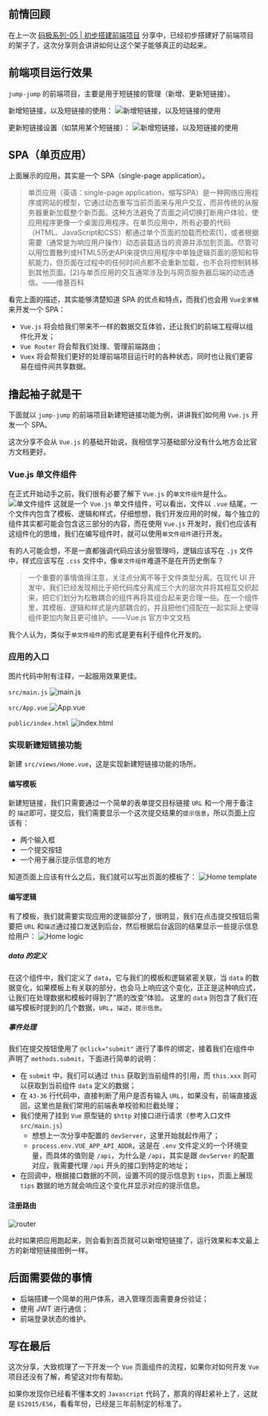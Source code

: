 ## 前情回顾
在上一次 [码极系列-05 | 初步搭建前端项目](https://mp.weixin.qq.com/s?__biz=Mzg5ODAwODM0Mg==&mid=2247483703&idx=1&sn=4750129a1008c691a0f3690bcad4d803&chksm=c068554ef71fdc58aa78451a7dbc186f27564f3c96846fcd3f188e482d3c33a1bb51484a7826&token=516286706&lang=zh_CN#rd) 分享中，已经初步搭建好了前端项目的架子了，这次分享则会讲讲如何让这个架子能够真正的动起来。

## 前端项目运行效果
`jump-jump` 的前端项目，主要是用于短链接的管理（新增、更新短链接）。

新增短链接，以及短链接的使用：
![新增短链接，以及短链接的使用](https://mmbiz.qpic.cn/mmbiz_gif/oS1Ryib0qL8WqDVHYjUzvXlHewMJlKUDM21eicheeYL4BsFWkFBRVfvBtFqc7sIpdrb2bvDwofHAlkQ90om8PCmw/0?wx_fmt=gif)

更新短链接设置（如禁用某个短链接）：
![新增短链接，以及短链接的使用](https://mmbiz.qpic.cn/mmbiz_gif/oS1Ryib0qL8WqDVHYjUzvXlHewMJlKUDM0p1ArHjkyqtLiaITkDb3dvSuWiborhKxIicfqG7Xia37GFJd785bggkfsw/0?wx_fmt=gif)

## SPA（单页应用）
上面展示的应用，其实是一个 SPA（single-page application）。

> 单页应用（英语：single-page application，缩写SPA）是一种网络应用程序或网站的模型，它通过动态重写当前页面来与用户交互，而非传统的从服务器重新加载整个新页面。这种方法避免了页面之间切换打断用户体验，使应用程序更像一个桌面应用程序。在单页应用中，所有必要的代码（HTML、JavaScript和CSS）都通过单个页面的加载而检索[1]，或者根据需要（通常是为响应用户操作）动态装载适当的资源并添加到页面。尽管可以用位置散列或HTML5历史API来提供应用程序中单独逻辑页面的感知和导航能力，但页面在过程中的任何时间点都不会重新加载，也不会将控制转移到其他页面。[2]与单页应用的交互通常涉及到与网页服务器后端的动态通信。——维基百科

看完上面的描述，其实能够清楚知道 SPA 的优点和特点，而我们也会用 `Vue全家桶` 来开发一个 SPA：
- `Vue.js` 将会给我们带来不一样的数据交互体验，还让我们的前端工程得以组件化开发；
- `Vue Router` 将会帮我们处理、管理前端路由；
- `Vuex` 将会帮我们更好的处理前端项目运行时的各种状态，同时也让我们更容易在组件间共享数据。

## 撸起袖子就是干
下面就以 `jump-jump` 的前端项目新建短链接功能为例，讲讲我们如何用 `Vue.js` 开发一个 SPA。

这次分享不会从 `Vue.js` 的基础开始说，我相信学习基础部分没有什么地方会比官方文档更好。

### Vue.js 单文件组件
在正式开始动手之前，我们很有必要了解下 `Vue.js` 的`单文件组件`是什么。
![单文件组件](https://mmbiz.qpic.cn/mmbiz_png/oS1Ryib0qL8WqDVHYjUzvXlHewMJlKUDM7kEgnV5UlP3SetLicXNXzhibE3iaiaZWELs48dfLEgN8nAZeXAicSysQMOA/0?wx_fmt=png)
这就是一个 `Vue.js` 单文件组件，可以看出，文件以 `.vue` 结尾，一个文件内包含了模板、逻辑和样式，仔细想想，我们开发应用的时候，每个独立的组件其实都可能会包含这三部分的内容，而在使用 `Vue.js` 开发时，我们也应该有这组件化的思维，我们在编写组件时，就可以使用`单文件组件`进行开发。

有的人可能会想，不是一直都强调代码应该分层管理吗，逻辑应该写在 `.js` 文件中，样式应该写在 `.css` 文件中，像`单文件组件`难道不是在开历史倒车？

> 一个重要的事情值得注意，关注点分离不等于文件类型分离。在现代 UI 开发中，我们已经发现相比于把代码库分离成三个大的层次并将其相互交织起来，把它们划分为松散耦合的组件再将其组合起来更合理一些。在一个组件里，其模板、逻辑和样式是内部耦合的，并且把他们搭配在一起实际上使得组件更加内聚且更可维护。——Vue.js 官方中文文档

我个人认为，类似于`单文件组件`的形式是更有利于组件化开发的。

### 应用的入口
图片代码中附有注释，一起服用效果更佳。

`src/main.js`
![main.js](https://mmbiz.qpic.cn/mmbiz_png/oS1Ryib0qL8WqDVHYjUzvXlHewMJlKUDMDmR151jPPboOGINSGUYYWicWwdKUSAVt9bdicp3JH0nOJ4oVm0ZypickQ/0?wx_fmt=png)

`src/App.vue`
![App.vue](https://mmbiz.qpic.cn/mmbiz_png/oS1Ryib0qL8WqDVHYjUzvXlHewMJlKUDMQ5QnolECacpcHQN1ib1AfluEYK4lVzGZd6P9LSibibepJ6O2s9XZzRAMw/0?wx_fmt=png)

`public/index.html`
![index.html](https://mmbiz.qpic.cn/mmbiz_png/oS1Ryib0qL8WqDVHYjUzvXlHewMJlKUDMe29Ulh6fWvwbTNAg1Q3iaxiaoC2w53IiaZXRRibKfHdnibIUC2IiaUdJPTzQ/0?wx_fmt=png)

### 实现新建短链接功能
新建 `src/views/Home.vue`，这是实现新建短链接功能的场所。

#### 编写模板
新建短链接，我们只需要通过一个简单的表单提交目标链接 `URL` 和一个用于备注的 `描述`即可，提交后，我们需要显示一个这次提交结果的`提示信息`，所以页面上应该有：
- 两个输入框
- 一个提交按钮
- 一个用于展示提示信息的地方

知道页面上应该有什么之后，我们就可以写出页面的模板了：
![Home template](https://mmbiz.qpic.cn/mmbiz_png/oS1Ryib0qL8WqDVHYjUzvXlHewMJlKUDMeXy1TrUn416IsdiaM25ITOcIsBX3HwrfuCiaJaEEeDibCrM65VibLznMVA/0?wx_fmt=png)

#### 编写逻辑
有了模板，我们就需要实现应用的逻辑部分了，很明显，我们在点击提交按钮后需要把 `URL` 和`描述`通过接口发送到后台，然后根据后台返回的结果显示一些提示信息给用户：
![Home logic](https://mmbiz.qpic.cn/mmbiz_png/oS1Ryib0qL8WqDVHYjUzvXlHewMJlKUDMOiaDI4mUpkfZ0MPKibrODXDZK0efAyKDibZ4FDibqd94IJCB8CbfCibHYFw/0?wx_fmt=png)

##### data 的定义
在这个组件中，我们定义了 `data`，它与我们的模板和逻辑紧密关联，当 `data` 的数据变化，如果模板上有关联的部分，也会马上响应这个变化，正正是这种响应式，让我们在处理数据和模板时得到了“质的改变”体验。
这里的 `data` 则包含了我们在编写模板时提到的几个数据，`URL`，`描述`，`提示信息`。

##### 事件处理
我们在提交按钮使用了 `@click="submit"` 进行了事件的绑定，接着我们在组件中声明了 `methods.submit`，下面进行简单的说明：
- 在 `submit` 中，我们可以通过 `this` 获取到当前组件的引用，而 `this.xxx` 则可以获取到当前组件 `data` 定义的数据；
- 在 `43-36` 行代码中，直接判断了用户是否有输入 `URL`，如果没有，前端直接返回，这里也是我们常用的前端表单校验和拦截处理；
- 我们使用了挂到 `Vue` 原型链的 `$http` 对接口进行请求（参考入口文件`src/main.js`）
  - 想想上一次分享中配置的 `devServer`，这里开始就起作用了；
  - `process.env.VUE_APP_API_ADDR`，这是在 `.env` 文件定义的一个环境变量，而具体的值则是 `/api`，为什么是 `/api`，其实是跟 `devServer` 的配置对应，我需要代理 `/api` 开头的接口到特定的地址；
- 在回调中，根据接口数据的不同，设置不同的提示信息到 `tips`，页面上展现 `tips` 数据的地方就会响应这个变化并显示对应的提示信息。

#### 注册路由
![router](https://mmbiz.qpic.cn/mmbiz_png/oS1Ryib0qL8WqDVHYjUzvXlHewMJlKUDMlLCFZ9Z6FOJmibf7xwAG4HKcgWYJcdiaycyNibrZBaDIM26qkxmGor8JQ/0?wx_fmt=png)

此时如果把应用跑起来，则会看到首页就可以新增短链接了，运行效果和本文最上方的新增短链接图例一样。

## 后面需要做的事情
- 后端搭建一个简单的用户体系，进入管理页面需要身份验证；
- 使用 JWT 进行通信；
- 前端登录状态的维护。

## 写在最后
这次分享，大致梳理了一下开发一个 `Vue` 页面组件的流程，如果你对如何开发 `Vue` 项目还没有了解，希望这对你有帮助。

如果你发现你已经看不懂本文的 `Javascript` 代码了，那真的得赶紧补上了，这就是 `ES2015/ES6`，看看年份，已经是三年前制定的标准了。
